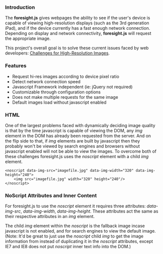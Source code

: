 ### Introduction
The __foresight.js__ gives webpages the ability to see if the user's device is capable of viewing high-resolution displays (such as the 3rd generation iPad), and if the device currently has a fast enough network connection. Depending on display and network connectivity, __foresight.js__ will request the appropriate image.

This project's overall goal is to solve these current issues faced by web developers: [Challenges for High-Resolution Images](//github.com/adamdbradley/foresight.js/wiki/Challenges-for-High-Resolution-Images).

### Features
* Request hi-res images according to device pixel ratio
* Detect network connection speed
* Javascript Framework independent (ie: jQuery not required)
* Customizable through configuration options
* Does not make multiple requests for the same image
* Default images load without javascript enabled

### HTML
One of the largest problems faced with dynamically deciding image quality is that by the time javascript is capable of viewing the DOM, any _img_ element in the DOM has already been requested from the server. And on the flip side to that, if _img_ elements are built by javascript then they probably won't be viewed by search engines and browsers without javascript enabled will not be able to view the images. To overcome both of these challenges foresight.js uses the _noscript_ element with a child _img_ element.

    <noscript data-img-src="imagefile.jpg" data-img-width="320" data-img-height="240">
        <img src="imagefile.jpg" width="320" height="240"/>
    </noscript>

### NoScript Attributes and Inner Content
For foresight.js to use the _noscript_ element it requires three attributes: _data-img-src_,  _data-img-width_,  _data-img-height_. These attributes act the same as their respective attributes in an _img_ element.

The child _img_ element within the _noscript_ is the fallback image incase javascript is not enabled, and for search engines to view the default image. (Note: It'd be great to just use the _noscript_ child _img_ to get the image information from instead of duplicating it in the _noscript_ attributes, except IE7 and IE8 does not put _noscript_ inner text info into the DOM.)